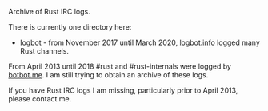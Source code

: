 Archive of Rust IRC logs.

There is currently one directory here:

- [logbot] - from November 2017 until March 2020, [logbot.info] logged many Rust channels.

[logbot]: ./logbot
[logbot.info]: https://logbot.info

From April 2013 until 2018 #rust and #rust-internals were logged by [botbot.me].
I am still trying to obtain an archive of these logs.

[botbot.me]: https://botbot.me

If you have Rust IRC logs I am missing,
particularly prior to April 2013,
please contact me.
